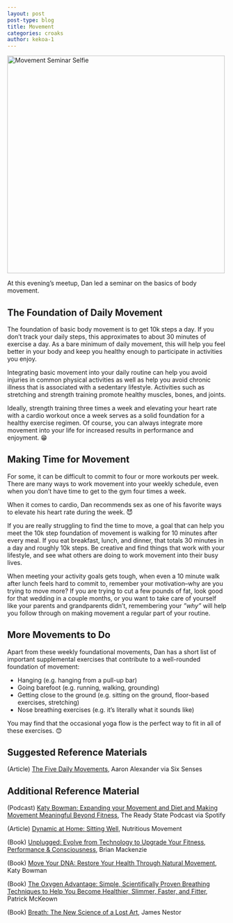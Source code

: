 ```yaml
---
layout: post
post-type: blog
title: Movement
categories: croaks
author: kekoa-1
---
```


<img src="https://drive.google.com/uc?export=view&id=1-29CG_-_ZyItVshkMj65cq9of3o5Ck1R" alt="Movement Seminar Selfie" width="500"/>

At this evening’s meetup, Dan led a seminar on the basics of body movement.

## The Foundation of Daily Movement

The foundation of basic body movement is to get 10k steps a day. If you don’t track your daily steps, this approximates to about 30 minutes of exercise a day. As a bare minimum of daily movement, this will help you feel better in your body and keep you healthy enough to participate in activities you enjoy.

Integrating basic movement into your daily routine can help you avoid injuries in common physical activities as well as help you avoid chronic illness that is associated with a sedentary lifestyle. Activities such as stretching and strength training promote healthy muscles, bones, and joints.

Ideally, strength training three times a week and elevating your heart rate with a cardio workout once a week serves as a solid foundation for a healthy exercise regimen. Of course, you can always integrate more movement into your life for increased results in performance and enjoyment. 😁

## Making Time for Movement

For some, it can be difficult to commit to four or more workouts per week. There are many ways to work movement into your weekly schedule, even when you don’t have time to get to the gym four times a week.

When it comes to cardio, Dan recommends sex as one of his favorite ways to elevate his heart rate during the week. 😈

If you are really struggling to find the time to move, a goal that can help you meet the 10k step foundation of movement is walking for 10 minutes after every meal. If you eat breakfast, lunch, and dinner, that totals 30 minutes in a day and roughly 10k steps. Be creative and find things that work with your lifestyle, and see what others are doing to work movement into their busy lives.

When meeting your activity goals gets tough, when even a 10 minute walk after lunch feels hard to commit to, remember your motivation–why are you trying to move more? If you are trying to cut a few pounds of fat, look good for that wedding in a couple months, or you want to take care of yourself like your parents and grandparents didn’t, remembering your _”why”_ will help you follow through on making movement a regular part of your routine.

## More Movements to Do

Apart from these weekly foundational movements, Dan has a short list of important supplemental exercises that contribute to a well-rounded foundation of movement:

- Hanging (e.g. hanging from a pull-up bar)
- Going barefoot (e.g. running, walking, grounding)
- Getting close to the ground (e.g. sitting on the ground, floor-based exercises, stretching)
- Nose breathing exercises (e.g. it’s literally what it sounds like)

You may find that the occasional yoga flow is the perfect way to fit in all of these exercises. 😊

## Suggested Reference Materials

(Article) [The Five Daily Movements](https://www.sixsenses.com/en/at-home-with-six-senses-stories/friends-of-six-senses-with-aaron-alexander), Aaron Alexander via Six Senses

## Additional Reference Material

(Podcast) [Katy Bowman: Expanding your Movement and Diet and Making Movement Meaningful Beyond Fitness](https://open.spotify.com/episode/2m2NSpwAfOAqghfD079w3Q?si=qJI4sufhRpWb--1G5eazuQ), The Ready State Podcast via Spotify

(Article) [Dynamic at Home: Sitting Well](https://www.nutritiousmovement.com/dynamic-at-home-sitting-well/), Nutritious Movement

(Book) [Unplugged: Evolve from Technology to Upgrade Your Fitness, Performance & Consciousness](https://www.amazon.com/dp/1628602619?ref_=cm_sw_r_mwn_dp_P2C2813K86670QDDQJJF), Brian Mackenzie

(Book) [Move Your DNA: Restore Your Health Through Natural Movement](https://a.co/d/aLIJ0cL), Katy Bowman

(Book) [The Oxygen Advantage: Simple, Scientifically Proven Breathing Techniques to Help You Become Healthier, Slimmer, Faster, and Fitter](https://a.co/d/94S32g3), Patrick McKeown 

(Book) [Breath: The New Science of a Lost Art](https://www.amazon.com/Breath-New-Science-Lost-Art/dp/0735213615), James Nestor
